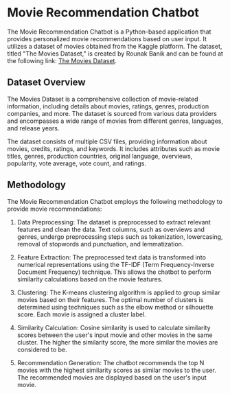 # Movie Recommendation Chatbot

The Movie Recommendation Chatbot is a Python-based application that provides personalized movie recommendations based on user input. It utilizes a dataset of movies obtained from the Kaggle platform. The dataset, titled "The Movies Dataset," is created by Rounak Banik and can be found at the following link: [The Movies Dataset](https://www.kaggle.com/rounakbanik/the-movies-dataset).

## Dataset Overview

The Movies Dataset is a comprehensive collection of movie-related information, including details about movies, ratings, genres, production companies, and more. The dataset is sourced from various data providers and encompasses a wide range of movies from different genres, languages, and release years.

The dataset consists of multiple CSV files, providing information about movies, credits, ratings, and keywords. It includes attributes such as movie titles, genres, production countries, original language, overviews, popularity, vote average, vote count, and ratings.

## Methodology

The Movie Recommendation Chatbot employs the following methodology to provide movie recommendations:

1. Data Preprocessing: The dataset is preprocessed to extract relevant features and clean the data. Text columns, such as overviews and genres, undergo preprocessing steps such as tokenization, lowercasing, removal of stopwords and punctuation, and lemmatization.

2. Feature Extraction: The preprocessed text data is transformed into numerical representations using the TF-IDF (Term Frequency-Inverse Document Frequency) technique. This allows the chatbot to perform similarity calculations based on the movie features.

3. Clustering: The K-means clustering algorithm is applied to group similar movies based on their features. The optimal number of clusters is determined using techniques such as the elbow method or silhouette score. Each movie is assigned a cluster label.

4. Similarity Calculation: Cosine similarity is used to calculate similarity scores between the user's input movie and other movies in the same cluster. The higher the similarity score, the more similar the movies are considered to be.

5. Recommendation Generation: The chatbot recommends the top N movies with the highest similarity scores as similar movies to the user. The recommended movies are displayed based on the user's input movie.
